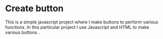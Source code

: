 # Create button
This is a simple javascript project where I make buttons to perform various functions.
In this particular project I use Javascript and HTML  to make various buttons .
